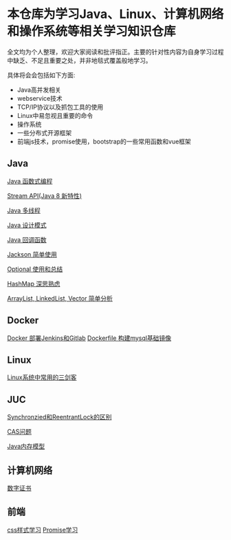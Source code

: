 # 本仓库为学习Java、Linux、计算机网络和操作系统等相关学习知识仓库

全文均为个人整理，欢迎大家阅读和批评指正。主要的针对性内容为自身学习过程中缺乏、不足且重要之处，并非地毯式覆盖般地学习。

具体将会会包括如下方面:
- Java高并发相关
- webservice技术
- TCP/IP协议以及抓包工具的使用
- Linux中易忽视且重要的命令
- 操作系统
- 一些分布式开源框架
- 前端js技术，promise使用，bootstrap的一些常用函数和vue框架

## Java
[Java 函数式编程](./Java/FunctionalCoding.md)

[Stream API(Java 8 新特性)](./Java/StreamApi.md)

[Java 多线程](./Java/MultiThread.md)

[Java 设计模式](./Java/DesignPattern.md)

[Java 回调函数](./Java/Callback.md)

[Jackson 简单使用](./Java/JacksonUsage.md)

[Optional 使用和总结](./Java/Optional.md)

[HashMap 深思熟虑](./Java/HashMap.md)

[ArrayList, LinkedList, Vector 简单分析](./Java/List.md)

## Docker
[Docker 部署Jenkins和Gitlab](./Docker/deployJenkins&Gitlab.md)
[Dockerfile 构建mysql基础镜像](./Docker/deployMysql.md)

## Linux
[Linux系统中常用的三剑客](./Linux/threeTools.md)

## JUC
[Synchronzied和ReentrantLock的区别](./Java/ReentrantLock.md)

[CAS问题](./Java/CAS.md)

[Java内存模型](./Java/JavaThreadModel.md)

## 计算机网络

[数字证书](./network/CA.md)

## 前端
[css样式学习](./css/index.md)
[Promise学习](./Javascript/promise.md)